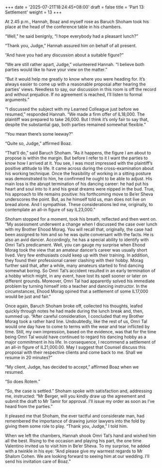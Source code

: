 +++
date = '2025-07-21T18:24:45+08:00'
draft = false
title = 'Part 13: Settlement'
weight = 13
+++


At 2.45 p.m., Hannah, Boaz and myself rose as Baruch Shoham took his place at the head of the conference table in his chambers.

“Well,” he said benignly, “I hope everybody had a pleasant lunch?”

“Thank you, Judge,” Hannah assured him on behalf of all present.

“And have you had any discussion  about a suitable figure?”

“We are still rather apart, Judge,” volunteered Hannah. “I believe both parties would like to have your view on the matter.”

“But it would help me greatly to know where you were heading for. It’s  always easier to come up with a reasonable proposal after hearing the parties’ views. Needless  to  say, our discussion in this room is off the record  and  without prejudice. If no agreement is reached, I’ll listen to formal arguments.”

“I  discussed  the subject with my Learned Colleague just before we resumed,” responded  Hannah.  “We  made  a firm offer of  IL18,000.  The  plaintiff  was prepared  to take 26,000. But I think it’s only fair to say that, despite  the substantial gap, both parties remained somewhat flexible.”

“You mean there’s some leeway?”

“Quite so, Judge,” affirmed Boaz.

“That’ll  do,”  said Baruch Shoham. “As it happens, the figure I  am  about  to propose  is within the margin. But before I refer to it I want the parties  to know how I arrived at it. You see, I was most impressed with the plaintiff’s  positive attitude to life. It came across during the  cross-examination about his working technique. Once the  feasibility of working in a sitting posture was demonstrated to him, he confirmed he ought to be  able  to adjust. His main loss is the abrupt termination  of  his  dancing career:  he  had put his heart and soul into to it and his great  dreams  were nipped  in  the  bud.  True,  his  approach  to  life  remains  positive:  his forthcoming move to Be’er Sheva underscores the point. But, as he himself told us, man does not live on bread alone. And I  sympathise. These considerations  led  me, originally, to contemplate an all-in  figure  of  say IL23,000.”

Shoham  stopped for a moment, took his breath, reflected and  then  went on.  “My  assessment underwent a change when I discussed the case  over  lunch with  my Brother Ehood Morag. You will recall that, originally, the  case  had been  assigned to him and so he was quite conversant with the facts.  He is also an avid dancer. Accordingly, he has a special ability to identify with Omri Tal’s predicament. Well, you can gauge my surprise when Ehood Morag took the view that an amateur dancer’s  career  was  usually short  lived. Very few enthusiasts could keep up with their training. In addition, they found their professional career clashing with their hobby.  Morag  further said that, after a while, many amateurs started to  find  dancing somewhat boring. So Omri Tal’s accident resulted in an early termination of  a hobby which might, in any event, have lost its spell sooner or later on  different grounds.  Moreover,  Omri Tal had apparently solved his immediate  problem  by  turning  himself  into a  teacher and  dancing  instructor. In the circumstances, Ehood  Morag opined that  a settlement of some IL17,000 would be just and fair.”

Once  again,  Baruch Shoham broke off, collected  his  thoughts,  leafed quickly through notes he had made during the lunch break and, then, summed up. “After  careful consideration, I concluded that my Brother Morag took a rather  hard line. Undoubtedly, like the rest of us, Omri Tal would one day have to come  to terms with the wear and tear inflicted by time. Still, my own impression, based on the evidence, was that for the time being Omri  Tal would have continued to regard his dancing hobby as a major commitment in  his life. In consequence, I recommend a settlement of an all-in figure of IL21,000.00. May I suggest  that Counsel discuss this proposal  with their respective clients and come back  to me. Shall we resume in 20 minutes?”



“My client, Judge, has decided to accept,” affirmed Boaz when we resumed.

“So does Rotem.”

“So,  the case is settled.” Shoham spoke with satisfaction and,  addressing  me, instructed:  “Mr Berger, will you kindly draw up the agreement and submit  the draft  to  Mr Tamir for approval. I’ll issue my order as soon as I’ve heard from the parties.”

It pleased me that Shoham, the ever tactful and considerate man, had remembered the importance of drawing junior lawyers  into the fold by giving them some role to play. “Thank you, Judge,” I told him.



When we left the chambers, Hannah shook Omri Tal’s hand and wished him all the best.  Rising to the occasion and playing his  part, the one time Valentino invited us to visit him in Be’er Sheva. To my surprise, he added with  a twinkle in his eye: “And please give my warmest regards to Mr Shalom Cohen. We are  looking  forward to seeing him at our wedding. I’ll send  his  invitation care of Boaz.”